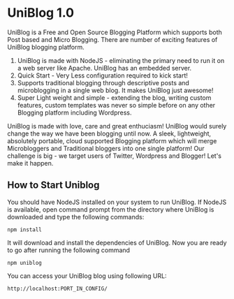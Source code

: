 # UniBlog 1.0

UniBlog is a Free and Open Source Blogging Platform which supports both Post based and Micro Blogging. There are number of exciting features of UniBlog blogging platform.

  1. UniBlog is made with NodeJS - eliminating the primary need to run it on a web server like Apache. UniBlog has an embedded server. 
  2. Quick Start - Very Less configuration required to kick start!
  3. Supports traditional blogging through descriptive posts and microblogging in a single web blog. It makes UniBlog just awesome! 
  4. Super Light weight and simple - extending the blog, writing custom features, custom templates was never so simple before on any other Blogging platform including Wordpress.

UniBlog is made with love, care and great enthuciasm! UniBlog would surely change the way we have been blogging until now. A sleek, lightweight, absolutely portable, cloud supported Blogging platform which will merge Microbloggers and Traditional bloggers into one single platform! Our challenge is big - we target users of Twitter, Wordpress and Blogger! Let's make it happen.

## How to Start Uniblog

You should have NodeJS installed on your system to run UniBlog. If NodeJS is available, open command prompt from the directory where UniBlog is downloaded and type the following commands:

    npm install
    
It will download and install the dependencies of UniBlog. Now you are ready to go after running the following command

    npm uniblog
    
You can access your UniBlog blog using following URL:

    http://localhost:PORT_IN_CONFIG/